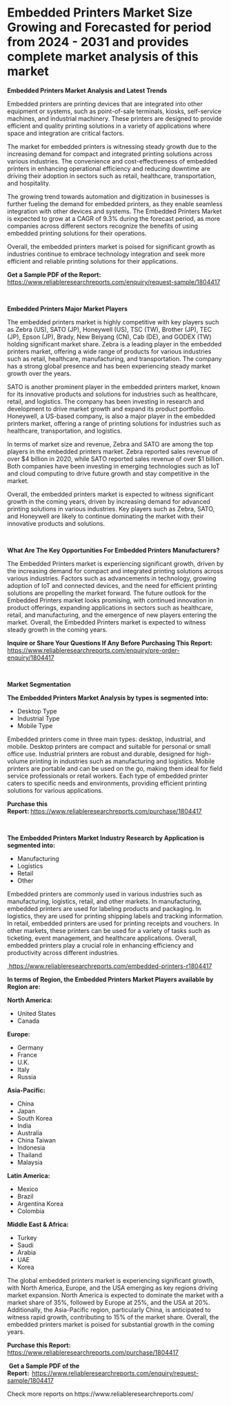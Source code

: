 <p><h1>Embedded Printers Market Size Growing and Forecasted for period from 2024 - 2031 and provides complete market analysis of this market</h1></p><p><strong>Embedded Printers Market Analysis and Latest Trends</strong></p>
<p><p>Embedded printers are printing devices that are integrated into other equipment or systems, such as point-of-sale terminals, kiosks, self-service machines, and industrial machinery. These printers are designed to provide efficient and quality printing solutions in a variety of applications where space and integration are critical factors.</p><p>The market for embedded printers is witnessing steady growth due to the increasing demand for compact and integrated printing solutions across various industries. The convenience and cost-effectiveness of embedded printers in enhancing operational efficiency and reducing downtime are driving their adoption in sectors such as retail, healthcare, transportation, and hospitality.</p><p>The growing trend towards automation and digitization in businesses is further fueling the demand for embedded printers, as they enable seamless integration with other devices and systems. The Embedded Printers Market is expected to grow at a CAGR of 9.3% during the forecast period, as more companies across different sectors recognize the benefits of using embedded printing solutions for their operations.</p><p>Overall, the embedded printers market is poised for significant growth as industries continue to embrace technology integration and seek more efficient and reliable printing solutions for their applications.</p></p>
<p><strong>Get a Sample PDF of the Report:&nbsp;</strong> <a href="https://www.reliableresearchreports.com/enquiry/request-sample/1804417">https://www.reliableresearchreports.com/enquiry/request-sample/1804417</a></p>
<p>&nbsp;</p>
<p><strong>Embedded Printers Major Market Players</strong></p>
<p><p>The embedded printers market is highly competitive with key players such as Zebra (US), SATO (JP), Honeywell (US), TSC (TW), Brother (JP), TEC (JP), Epson (JP), Brady, New Beiyang (CN), Cab (DE), and GODEX (TW) holding significant market share. Zebra is a leading player in the embedded printers market, offering a wide range of products for various industries such as retail, healthcare, manufacturing, and transportation. The company has a strong global presence and has been experiencing steady market growth over the years.</p><p>SATO is another prominent player in the embedded printers market, known for its innovative products and solutions for industries such as healthcare, retail, and logistics. The company has been investing in research and development to drive market growth and expand its product portfolio. Honeywell, a US-based company, is also a major player in the embedded printers market, offering a range of printing solutions for industries such as healthcare, transportation, and logistics.</p><p>In terms of market size and revenue, Zebra and SATO are among the top players in the embedded printers market. Zebra reported sales revenue of over $4 billion in 2020, while SATO reported sales revenue of over $1 billion. Both companies have been investing in emerging technologies such as IoT and cloud computing to drive future growth and stay competitive in the market.</p><p>Overall, the embedded printers market is expected to witness significant growth in the coming years, driven by increasing demand for advanced printing solutions in various industries. Key players such as Zebra, SATO, and Honeywell are likely to continue dominating the market with their innovative products and solutions.</p></p>
<p>&nbsp;</p>
<p><strong>What Are The Key Opportunities For Embedded Printers Manufacturers?</strong></p>
<p><p>The Embedded Printers market is experiencing significant growth, driven by the increasing demand for compact and integrated printing solutions across various industries. Factors such as advancements in technology, growing adoption of IoT and connected devices, and the need for efficient printing solutions are propelling the market forward. The future outlook for the Embedded Printers market looks promising, with continued innovation in product offerings, expanding applications in sectors such as healthcare, retail, and manufacturing, and the emergence of new players entering the market. Overall, the Embedded Printers market is expected to witness steady growth in the coming years.</p></p>
<p><strong>Inquire or Share Your Questions If Any Before Purchasing This Report:</strong> <a href="https://www.reliableresearchreports.com/enquiry/pre-order-enquiry/1804417">https://www.reliableresearchreports.com/enquiry/pre-order-enquiry/1804417</a></p>
<p>&nbsp;</p>
<p><strong>Market Segmentation</strong></p>
<p><strong>The Embedded Printers Market Analysis by types is segmented into:</strong></p>
<p><ul><li>Desktop Type</li><li>Industrial Type</li><li>Mobile Type</li></ul></p>
<p><p>Embedded printers come in three main types: desktop, industrial, and mobile. Desktop printers are compact and suitable for personal or small office use. Industrial printers are robust and durable, designed for high-volume printing in industries such as manufacturing and logistics. Mobile printers are portable and can be used on the go, making them ideal for field service professionals or retail workers. Each type of embedded printer caters to specific needs and environments, providing efficient printing solutions for various applications.</p></p>
<p><strong>Purchase this Report:&nbsp;</strong><a href="https://www.reliableresearchreports.com/purchase/1804417">https://www.reliableresearchreports.com/purchase/1804417</a></p>
<p>&nbsp;</p>
<p><strong>The Embedded Printers Market Industry Research by Application is segmented into:</strong></p>
<p><ul><li>Manufacturing</li><li>Logistics</li><li>Retail</li><li>Other</li></ul></p>
<p><p>Embedded printers are commonly used in various industries such as manufacturing, logistics, retail, and other markets. In manufacturing, embedded printers are used for labeling products and packaging. In logistics, they are used for printing shipping labels and tracking information. In retail, embedded printers are used for printing receipts and vouchers. In other markets, these printers can be used for a variety of tasks such as ticketing, event management, and healthcare applications. Overall, embedded printers play a crucial role in enhancing efficiency and productivity across different industries.</p></p>
<p><a href="https://www.reliableresearchreports.com/embedded-printers-r1804417">&nbsp;https://www.reliableresearchreports.com/embedded-printers-r1804417</a></p>
<p><strong>In terms of Region, the Embedded Printers Market Players available by Region are:</strong></p>
<p>
    <p> <strong> North America: </strong>
        <ul>
            <li>United States</li>
            <li>Canada</li>
        </ul>
        </p> 
    <p> <strong> Europe: </strong>
        <ul>
            <li>Germany</li>
            <li>France</li>
            <li>U.K.</li>
            <li>Italy</li>
            <li>Russia</li>
        </ul>
        </p> 
    <p> <strong> Asia-Pacific: </strong>
        <ul>
            <li>China</li>
            <li>Japan</li>
            <li>South Korea</li>
            <li>India</li>
            <li>Australia</li>
            <li>China Taiwan</li>
            <li>Indonesia</li>
            <li>Thailand</li>
            <li>Malaysia</li>
        </ul>
        </p> 
    <p> <strong> Latin America: </strong>
        <ul>
            <li>Mexico</li>
            <li>Brazil</li>
            <li>Argentina Korea</li>
            <li>Colombia</li>
        </ul>
        </p> 
    <p> <strong> Middle East & Africa: </strong>
        <ul>
            <li>Turkey</li>
            <li>Saudi</li>
            <li>Arabia</li>
            <li>UAE</li>
            <li>Korea</li>
        </ul>
    </p>
    </p>
<p><p>The global embedded printers market is experiencing significant growth, with North America, Europe, and the USA emerging as key regions driving market expansion. North America is expected to dominate the market with a market share of 35%, followed by Europe at 25%, and the USA at 20%. Additionally, the Asia-Pacific region, particularly China, is anticipated to witness rapid growth, contributing to 15% of the market share. Overall, the embedded printers market is poised for substantial growth in the coming years.</p></p>
<p><strong>Purchase this Report: </strong><a href="https://www.reliableresearchreports.com/purchase/1804417">https://www.reliableresearchreports.com/purchase/1804417</a></p>
<p>&nbsp;<strong>Get a Sample PDF of the Report:&nbsp;&nbsp;</strong><a href="https://www.reliableresearchreports.com/enquiry/request-sample/1804417">https://www.reliableresearchreports.com/enquiry/request-sample/1804417</a></p>
<p><strong></strong></p>
<p>Check more reports on https://www.reliableresearchreports.com/</p>